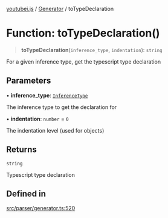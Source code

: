 [youtubei.js](../../../README.md) / [Generator](../README.md) / toTypeDeclaration

# Function: toTypeDeclaration()

> **toTypeDeclaration**(`inference_type`, `indentation`): `string`

For a given inference type, get the typescript type declaration

## Parameters

• **inference\_type**: [`InferenceType`](../type-aliases/InferenceType.md)

The inference type to get the declaration for

• **indentation**: `number` = `0`

The indentation level (used for objects)

## Returns

`string`

Typescript type declaration

## Defined in

[src/parser/generator.ts:520](https://github.com/LuanRT/YouTube.js/blob/4729016fb98e7045ee4043857be7eef780c01e35/src/parser/generator.ts#L520)
